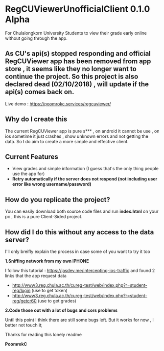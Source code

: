# RegCUViewerUnofficialClient 0.1.0 Alpha
For Chulalongkorn University Students to view their grade early online without going through the app.
## As CU's api(s) stopped responding and official RegCUViewer app has been removed from app store , it seems like they no longer want to continue the project. So this project is also declared dead (02/10/2018) , will update if the api(s) comes back on. 
 
Live demo : https://poomrokc.services/regcuviewer/
## Why do I create this
The current RegCUViewer app is pure s*** , on android it cannot be use , on ios sometime it just crashes , show unknown errors and not getting the data. So I do aim to create a more simple and effective client.
## Current Features
- View grades and simple information (I guess that's the only thing people use the app for)
- **Retry automatically if the server does not respond (not including user error like wrong username/password)**
## How do you replicate the project?
You can easily download both source code files and run **index.html** on your pc , this is a pure Client-Sided project.
## How did I do this without any access to the data server?
I'll only breifly explain the process in case some of you want to try it too

**1.Sniffing network from my own IPHONE**

I follow this tutorial : https://jasdev.me/intercepting-ios-traffic and found 2 links that the app request data
- http://www3.reg.chula.ac.th/cureg-test/web/index.php?r=student-reg/login (use to get token)
- http://www3.reg.chula.ac.th/cureg-test/web/index.php?r=student-reg/getcr60 (use to get grades)

**2.Code those out with a lot of bugs and cors problems**

Until this point I think there are still some bugs left. But it works for now , I better not touch it;

Thanks for reading this lonely readme

**PoomrokC**
